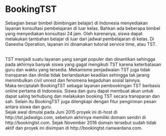 # BookingTST

Sebagian besar bimbel (bimbingan belajar) di Indonesia menyediakan layanan konsultasi pembelajaran di luar kelas. Bahkan ada beberapa bimbel yang menyediakan konsultasi 24 jam. Oleh karenanya, siswa dapat melakukan tambahan belajar di luar dari jadwal pembelajaran di kelas. Di Ganesha Operation, layanan ini dinamakan tutorial service time, atau TST.

<br/>
TST menjadi suatu layanan yang sangat populer dan dinantikan sehingga pada akhirnya banyak siswa yang gagal mengikuti TST karena keterbatasan guru dan waktu yang tersedia. Mekanisme penjadwalan TST juga tidak transparan dan dinilai tidak berlandaskan keadilan sehingga tak jarang menimbulkan civil unrest dan fenomena kegaduhan sosial lainnya.

<br/>
Maka terciptalah BookingTST sebagai layanan pembookingan TST berbasis online pertama di Indonesia. Siswa dan guru dapat membuat akun untuk dapat saling terhubung dan melakukan booking TST secara transparan dan sah. Selain itu BookingTST juga dilengkapi dengan fitur pengiriman pesan antara siswa dan guru.

<br/>
Sejak awal dimulai pada Juni 2015 proyek ini di-host di http://tst.jadwalgo.com, sebelum akhirnya memiliki domain sendiri di http://bookingtst.com. Sejak November 2016 domain tersebut sudah tidak aktif dan proyek ini disimpan di http://bookingtst.rianwardana.com.
